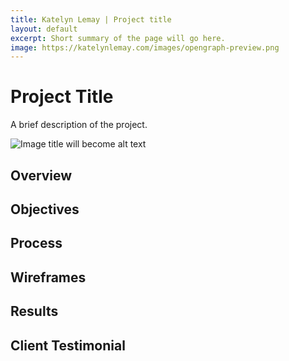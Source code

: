 ```yaml
---
title: Katelyn Lemay | Project title
layout: default
excerpt: Short summary of the page will go here.
image: https://katelynlemay.com/images/opengraph-preview.png
---
```


# Project Title
A brief description of the project.

![Image title will become alt text](https://katelynlemay.com/images/opengraph-preview.png)

## Overview

## Objectives

## Process

## Wireframes

## Results

## Client Testimonial
